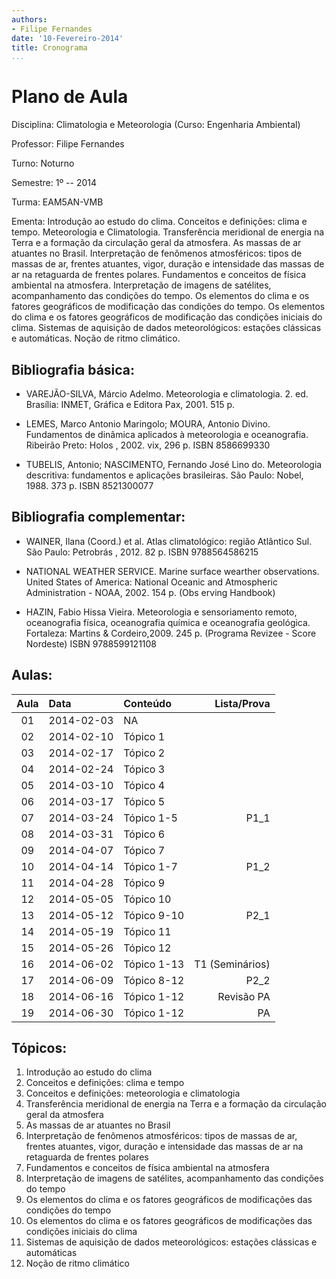 ```yaml
---
authors:
- Filipe Fernandes
date: '10-Fevereiro-2014'
title: Cronograma
...
```


<!--
pandoc --latex-engine=xelatex --mathjax --smart --normalize --standalone --highlight-style=pygments --webtex --from markdown planning.md --to latex --output cronograma.pdf
-->

Plano de Aula
=============

Disciplina: Climatologia e Meteorologia (Curso: Engenharia Ambiental)

Professor: Filipe Fernandes

Turno: Noturno

Semestre: 1º -- 2014

Turma: EAM5AN-VMB

Ementa:
Introdução ao estudo do clima.  Conceitos e definições: clima e tempo.
Meteorologia e Climatologia. Transferência meridional de energia na Terra e a
formação da circulação geral da atmosfera.  As massas de ar atuantes no Brasil.
Interpretação de fenômenos atmosféricos: tipos de massas de ar, frentes
atuantes, vigor, duração e intensidade das massas de ar na retaguarda de
frentes polares.  Fundamentos e conceitos de física ambiental na atmosfera.
Interpretação de imagens de satélites, acompanhamento das condições do tempo.
Os elementos do clima e os fatores geográficos de modificação das condições do
tempo.  Os elementos do clima e os fatores geográficos de modificação das
condições iniciais do clima.  Sistemas de aquisição de dados meteorológicos:
estações clássicas e automáticas. Noção de ritmo climático.


Bibliografia básica:
--------------------
* VAREJÃO-SILVA, Márcio Adelmo. Meteorologia e climatologia. 2. ed. Brasília: INMET, Gráfica e Editora Pax, 2001. 515 p.

* LEMES, Marco Antonio Maringolo; MOURA, Antonio Divino. Fundamentos de dinâmica aplicados à meteorologia e oceanografia.  Ribeirão Preto: Holos , 2002. vix, 296 p. ISBN 8586699330

* TUBELIS, Antonio; NASCIMENTO, Fernando José Lino do.  Meteorologia descritiva: fundamentos e aplicações brasileiras. São Paulo: Nobel, 1988. 373 p. ISBN 8521300077


Bibliografia complementar:
--------------------------
* WAINER, Ilana (Coord.) et al. Atlas climatológico: região Atlântico Sul.  São Paulo: Petrobrás , 2012. 82 p. ISBN 9788564586215

* NATIONAL WEATHER SERVICE. Marine surface wearther observations. United States of America: National Oceanic and Atmospheric Administration - NOAA, 2002. 154 p. (Obs erving Handbook)

* HAZIN, Fabio Hissa Vieira. Meteorologia e sensoriamento remoto, oceanografia física, oceanografia química e oceanografia geológica. Fortaleza: Martins & Cordeiro,2009. 245 p. (Programa Revizee - Score Nordeste) ISBN 9788599121108


Aulas:
------
| Aula | Data          | Conteúdo       | Lista/Prova     |
|:----:|:--------------|:---------------| ---------------:|
| 01   | 2014-02-03    | NA             |                 |
| 02   | 2014-02-10    | Tópico 1       |                 |
| 03   | 2014-02-17    | Tópico 2       |                 |
| 04   | 2014-02-24    | Tópico 3       |                 |
| 05   | 2014-03-10    | Tópico 4       |                 |
| 06   | 2014-03-17    | Tópico 5       |                 |
| 07   | 2014-03-24    | Tópico 1-5     | P1_1            |
| 08   | 2014-03-31    | Tópico 6       |                 |
| 09   | 2014-04-07    | Tópico 7       |                 |
| 10   | 2014-04-14    | Tópico 1-7     | P1_2            |
| 11   | 2014-04-28    | Tópico 9       |                 |
| 12   | 2014-05-05    | Tópico 10      |                 |
| 13   | 2014-05-12    | Tópico 9-10    | P2_1            |
| 14   | 2014-05-19    | Tópico 11      |                 |
| 15   | 2014-05-26    | Tópico 12      |                 |
| 16   | 2014-06-02    | Tópico 1-13    | T1 (Seminários) |
| 17   | 2014-06-09    | Tópico 8-12    | P2_2            |
| 18   | 2014-06-16    | Tópico 1-12    | Revisão PA      |
| 19   | 2014-06-30    | Tópico 1-12    | PA              |

Tópicos:
--------
1. Introdução ao estudo do clima
2. Conceitos e definições: clima e tempo
3. Conceitos e definições: meteorologia e climatologia
4. Transferência meridional de energia na Terra e a formação da circulação geral da atmosfera
5. As massas de ar atuantes no Brasil
6. Interpretação de fenômenos atmosféricos: tipos de massas de ar, frentes atuantes, vigor, duração e intensidade das massas de ar na retaguarda de frentes polares
7. Fundamentos e conceitos de física ambiental na atmosfera
8. Interpretação de imagens de satélites, acompanhamento das condições do tempo
9. Os elementos do clima e os fatores geográficos de modificações das condições do tempo
10. Os elementos do clima e os fatores geográficos de modificações das condições iniciais do clima
11. Sistemas de aquisição de dados meteorológicos: estações clássicas e automáticas
12. Noção de ritmo climático
